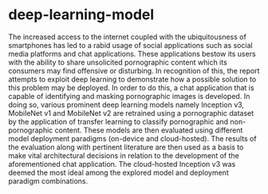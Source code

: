 # deep-learning-model

The increased access to the internet coupled with the ubiquitousness of smartphones has led to a rabid usage of social applications such as social media platforms and chat applications. These applications bestow its users with the ability to share unsolicited pornographic content which its consumers may find offensive or disturbing. In recognition of this, the report attempts to exploit deep learning to demonstrate how a possible solution to this problem may be deployed. In order to do this, a chat application that is capable of identifying and masking pornographic images is developed. In doing so, various prominent deep learning models namely Inception v3, MobileNet v1 and MobileNet v2 are retrained using a pornographic dataset by the application of transfer learning to classify pornographic and non-pornographic content. These models are then evaluated using different model deployment paradigms (on-device and cloud-hosted). The results of the evaluation along with pertinent literature are then used as a basis to make vital architectural decisions in relation to the development of the aforementioned chat application. The cloud-hosted Inception v3 was deemed the most ideal among the explored model and deployment paradigm combinations.
